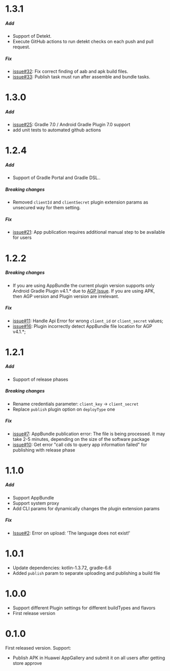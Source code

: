 # 1.3.1

##### Add
* Support of Detekt.
* Execute GitHub actions to run detekt checks on each push and pull request.

##### Fix
* [issue#32](https://github.com/cianru/huawei-publish-gradle-plugin/issues/32):
  Fix correct finding of aab and apk build files.
* [issue#33](https://github.com/cianru/huawei-publish-gradle-plugin/issues/33):
  Publish task must run after assemble and bundle tasks.

# 1.3.0

##### Add
* [issue#25](https://github.com/cianru/huawei-publish-gradle-plugin/issues/25):
Gradle 7.0 / Android Gradle Plugin 7.0 support
* add unit tests to automated github actions

# 1.2.4

##### Add
* Support of Gradle Portal and Gradle DSL..

##### Breaking changes
* Removed `clientId` and `clientSecret` plugin extension params as unsecured way for them setting.

##### Fix
* [issue#21](https://github.com/cianru/huawei-publish-gradle-plugin/issues/21):
App publication requires additional manual step to be available for users

# 1.2.2

##### Breaking changes
* If you are using AppBundle the current plugin version supports only Android Gradle Plugin v4.1.* due to
[AGP Issue](https://issuetracker.google.com/issues/109918868/). If you are using APK, then AGP version and Plugin version are irrelevant.

##### Fix
* [issue#11](https://github.com/cianru/huawei-publish-gradle-plugin/issues11): Handle Api Error for wrong `client_id` or `client_secret` values;
* [issue#16](https://github.com/cianru/huawei-publish-gradle-plugin/issues16): Plugin incorrectly detect AppBundle file location for AGP v4.1.*;

# 1.2.1

##### Add
* Support of release phases

##### Breaking changes
* Rename credentials parameter: `client_key` -> `client_secret`
* Replace `publish` plugin option on `deployType` one

##### Fix
* [issue#7](https://github.com/cianru/huawei-publish-gradle-plugin/issues/7):
AppBundle publication error: The file is being processed. It may take 2-5 minutes, depending on the size of the software package
* [issue#10](https://github.com/cianru/huawei-publish-gradle-plugin/issues/10):
Get error "call cds to query app information failed" for publishing with release phase

# 1.1.0

##### Add
* Support AppBundle
* Support system proxy
* Add CLI params for dynamically changes the plugin extension params

##### Fix
* [Issue#2](https://github.com/cianru/huawei-publish-gradle-plugin/issues/2):
Error on upload: 'The language does not exist!'

# 1.0.1

* Update dependencies: kotlin-1.3.72, gradle-6.6
* Added `publish` param to separate uploading and publishing a build file

# 1.0.0

* Support different Plugin settings for different buildTypes and flavors
* First release version

# 0.1.0

First released version. Support:
* Publish APK in Huawei AppGallery and submit it on all users after getting store approve

